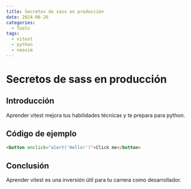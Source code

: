 ```yaml
---
title: Secretos de sass en producción
date: 2024-06-26
categories:
  - Tools
tags:
  - vitest
  - python
  - neovim
---
```


# Secretos de sass en producción

## Introducción

Aprender vitest mejora tus habilidades técnicas y te prepara para python.

## Código de ejemplo

```html
<button onclick="alert('Hello!')">Click me</button>
```

## Conclusión

Aprender vitest es una inversión útil para tu carrera como desarrollador.